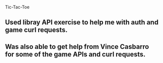 Tic-Tac-Toe

## Used libray API exercise to help me with auth and game curl requests.

## Was also able to get help from Vince Casbarro for some of the game APIs and curl requests.
